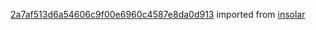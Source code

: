 [2a7af513d6a54606c9f00e6960c4587e8da0d913](https://github.com/insolar/insolar/commit/2a7af513d6a54606c9f00e6960c4587e8da0d913) imported from [insolar](https://github.com/insolar/insolar)
